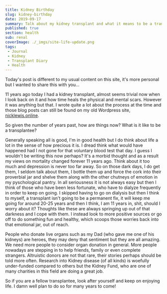 ```yaml
---
title: Kidney Birthday
slug: kidney-birthday
date: 2019-09-17
summary: Talk about my kidney transplant and what it means to be a transplant patient
published: true
section: health
sub: renal
coverImage: ./_imgs/site-life-update.png
tags: 
 - Journal
 - Kidney
 - Transplant Diary
 - Health
---
```


Today's post is different to my usual content on this site, it's more personal but I wanted to share this with you... 

11 years ago today I had a kidney transplant, almost seems trivial now when I look back on it and how time heals the physical and mental scars. However it was anything but that. I wrote quite a lot about the process at the time and those blog posts can still be found on my old Wordpress site, [nicklewis.online](https://nicklewis.online/category/transplant-diary). 

So given the number of years past, how are things now? What is it like to be a transplantee?

Generally speaking all is good, I'm in good health but I do think about life a lot in the sense of how precious it is. I dread think what would have happened had I not gone for that voluntary blood test that day. I guess I wouldn't be writing this now perhaps? It's a morbid thought and as a result my views on mortality changed forever 11 years ago. Think about it too much and depression is never too far away. So on those dark days, I do get them, I seldom talk about them, I bottle them up and force the cork into their proverbial jar and shelve them along with the other chutneys of emotion in my pyschological pantry. In all seriousness it is not always easy but then I think of those who have been less fortunate, who have to dialyze frequently in order to keep on going. I skipped having to go on dialysis but then I think to myself, a transplant isn't going to be a permanent fix, it will keep me going for around 20-25 years and then I think, I am 11 years in, shit, should I worry about it? Thoughts like these are always springing up out of that darkness and I cope with them. I instead look to more positive sources or go off to do something fun and healthy, which scoops those worries back into that emotional jar, out of reach.

People who donate live organs such as my Dad (who gave me one of his kidneys) are heroes, they may deny that sentiment but they are all amazing. We need more people to consider organ donation in general. More people nowadays are stepping in to help friends, family or even complete strangers. Altruistic donors are not that rare, their stories perhaps should be told more often. Research into Kidney disease (of all kinds) is woefully under-funded compared to others but the Kidney Fund, who are one of many charities in this field are doing a great job. 

So if you are a fellow transplantee, look after yourself and keep on enjoying life. I damn well plan to do so for many years to come!